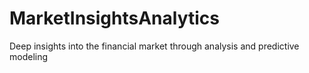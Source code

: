 # MarketInsightsAnalytics
Deep insights into the financial market through analysis and predictive modeling
